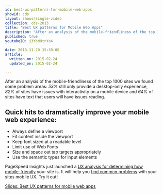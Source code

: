 ```yaml
---
id: best-ux-patterns-for-mobile-web-apps
showid: cds
layout: shows/single-video
collection: cds-2013
title: "Best UX patterns for Mobile Web Apps"
description: "After an analysis of the mobile-friendliness of the top 1000 sites we found some problem areas: 53% still only provide a desktop-only experience, 82% of sites have issues with interactivity on a mobile device and 64% of sites have text that users will have issues reading."
published: true
youtubeID: j3YbNHtnYo4

date: 2013-11-20 15:30:00
article:
  written_on: 2015-02-24
  updated_on: 2015-02-24

---
```



After an analysis of the mobile-friendliness of the top 1000 sites we found some problem areas: _53%_ still only provide a desktop-only experience, _82%_ of sites have issues with interactivity on a mobile device and _64%_ of sites have text that users will have issues reading.

## Quick hits to dramatically improve your mobile web experience:

+  Always define a viewport
+  Fit content inside the viewport
+  Keep font sized at a readable level
+  Limit use of Web Fonts
+  Size and space out tap targets appropriately
+  Use the semantic types for input elements

PageSpeed Insights just launched a [UX analysis for determining how mobile-friendly](https://developers.google.com/speed/pagespeed/insights/) your site is. It will help you [find common problems](https://developers.google.com/speed/pagespeed/insights/?url=http%3A%2F%2Fnews.google.com) with your sites mobile UX. Try it out!

[Slides: Best UX patterns for mobile web apps](http://mobile-ux.appspot.com/)
